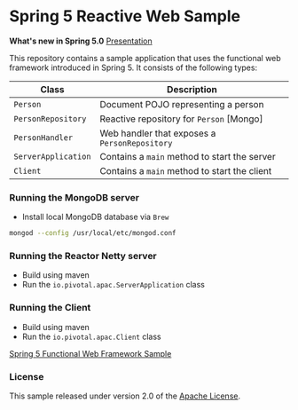 # Spring 5 Reactive Web Sample

**What's new in Spring 5.0** [Presentation](http://2017-spring-5.cfapps.io/)

This repository contains a sample application that uses the functional web framework introduced in Spring 5.
It consists of the following types:

| Class                   | Description                                   |
| ----------------------- | --------------------------------------------- |
| `Person`                | Document POJO representing a person           |
| `PersonRepository`      | Reactive repository for `Person` [Mongo]      |
| `PersonHandler`         | Web handler that exposes a `PersonRepository` |
| `ServerApplication`     | Contains a `main` method to start the server  |
| `Client`                | Contains a `main` method to start the client  |

### Running the MongoDB server
 - Install local MongoDB database via `Brew`
```sh
mongod --config /usr/local/etc/mongod.conf
```

### Running the Reactor Netty server
 - Build using maven
 - Run the `io.pivotal.apac.ServerApplication` class
 
### Running the Client
 - Build using maven
 - Run the `io.pivotal.apac.Client` class

[Spring 5 Functional Web Framework Sample](https://github.com/poutsma/web-function-sample)

### License
This sample released under version 2.0 of the [Apache License][].

[Apache License]: http://www.apache.org/licenses/LICENSE-2.0

